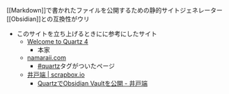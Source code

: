 [[Markdown]]で書かれたファイルを公開するための静的サイトジェネレーター
[[Obsidian]]との互換性がウリ

- このサイトを立ち上げるときにに参考にしたサイト
	- [Welcome to Quartz 4](https://quartz.jzhao.xyz)
		- 本家
	- [namaraii.com](https://namaraii.com)
		- [#quartz](https://namaraii.com/tags/quartz)タグがついたページ
	- [井戸端 | scrapbox.io](https://scrapbox.io/villagepump/)
		- [QuartzでObsidian Vaultを公開 - 井戸端](https://scrapbox.io/villagepump/Quartz%E3%81%A7Obsidian_Vault%E3%82%92%E5%85%AC%E9%96%8B)